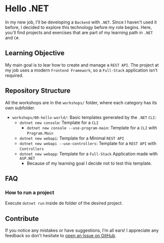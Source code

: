 # Hello .NET

In my new job, I'll be developing a `Backend` with `.NET`. Since I haven't used it before,
I decided to explore this technology before my role begins. Here, you'll find projects and
exercises that are part of my learning path in `.NET` and `C#`.

## Learning Objective

My main goal is to lear how to create and manage a `REST API`. The project at my job uses
a modern `Frontend Framework`, so a `Full-Stack` application isn’t required.

## Repository Structure

All the workshops are in the `workshops/` folder, where each category has its own
subfolder.

- `workshops/00-hello-world/`: Basic templates generated by the `.NET` `CLI`:
  - `dotnet new console`: Template for a `CLI`
    - `dotnet new console --use-program-main`: Template for a `CLI` with `Program.Main`
  - `dotnet new webapi`: Template for a Minimal `REST API`
  - `dotnet new webapi --use-controllers`: Template for a `REST API` with `Controllers`
  - `dotnet new webapp`: Template for a `Full-Stack` Application made with `ASP.NET`
    - Because of my learning goal I decide not to test this template.

## FAQ

### How to run a project

Execute `dotnet run` inside de folder of the desired project.

## Contribute

If you notice any mistakes or have suggestions, I’m all ears! I appreciate any feedback so
don't hesitate to [open an Issue on
GitHub](https://github.com/pablocru/hello-dotnet/issues).

